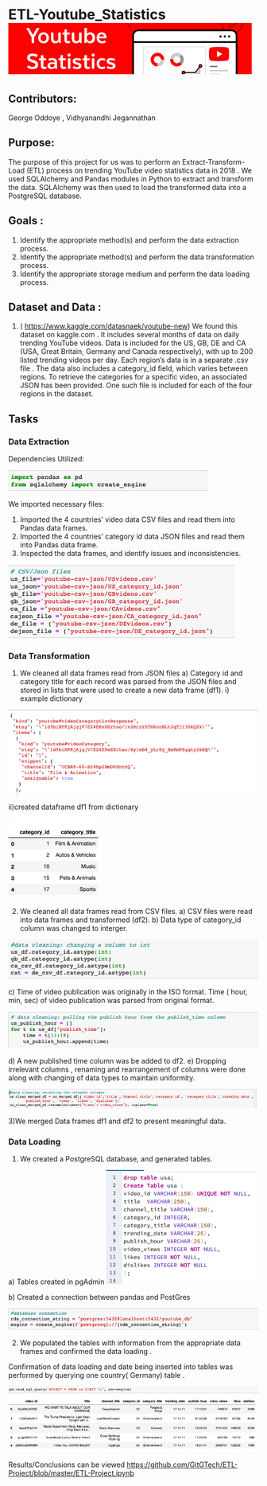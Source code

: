 # ETL-Youtube_Statistics  ![pic](/images/youtubestats.png)
                           
## Contributors:
George Oddoye , Vidhyanandhi Jegannathan

## Purpose:
The purpose of this project  for us was to perform an Extract-Transform-Load (ETL) process on  trending YouTube video statistics data in 2018 . We used SQLAlchemy and Pandas modules in Python to extract and transform the data. SQLAlchemy was then used to load the transformed data into a PostgreSQL database.

## Goals :
1.	Identify the appropriate method(s) and perform the data extraction process.
2.	Identify the appropriate method(s) and perform the data transformation process.
3.	Identify the appropriate storage medium and perform the data loading process.

## Dataset and Data :
1.	( https://www.kaggle.com/datasnaek/youtube-new)
We found this dataset on kaggle.com . It includes several months of data on daily trending YouTube videos. Data is included for the US, GB, DE and CA (USA, Great Britain, Germany and Canada respectively), with up to 200 listed trending videos per day.
Each region’s data is in a separate  .csv file . The data also includes a category_id field, which varies between regions. To retrieve the categories for a specific video, an associated JSON has been provided. One such file is included for each of the four regions in the dataset.

## Tasks
### Data Extraction
Dependencies Utilized:

![libraries](/images/dependencies.png)

We imported necessary files:
1.	Imported the  4 countries’  video data CSV files and read them into Pandas data frames.
2.	Imported the 4 countries’  category id data JSON files and read them into Pandas data frame.
3.	Inspected the data frames, and identify issues and inconsistencies.

![allfiles](/images/allfiles.png)

### Data Transformation
1) We cleaned all data frames read from JSON files 
a)	Category id  and category title for each record was parsed from the JSON files and stored in lists that were used to create a new data frame (df1).
i) example dictionary 

![dict](/images/usa_dict.png)

ii)created dataframe df1 from dictionary

![df from dict](/images/dictTodf.png)


2) We cleaned all data frames read from CSV files.
a)	CSV files were read into data frames and transformed (df2).
b) Data type of category_id column was changed to interger.

![integer](/images/interger.png)

c)	Time of video publication was originally in the ISO format. Time ( hour, min, sec)  of video publication was parsed from original format.

![publish hour](/images/publish_hour.png)

d)	A new published time column was be added to df2. 
e)	Dropping irrelevant columns , renaming and rearrangement of columns were done along with changing of data types to maintain uniformity.

![relevant columns](/images/relevant_columns.png)

3)We merged Data frames df1 and df2 to present meaningful data. 

### Data Loading
1. We	created a PostgreSQL database, and generated tables.

a) Tables created in pgAdmin
![tables](/images/createTable.png)

b) Created a connection between pandas and PostGres

![connection](/images/dbs_connection.png)

2. We	populated the tables with information from the appropriate data frames and confirmed the data loading .

Confirmation of data loading and date being inserted into tables was performed by querying one country( Germany) table .

![confirmation](/images/finaltable.png)


Results/Conclusions can be viewed 
https://github.com/GitGTech/ETL-Project/blob/master/ETL-Project.ipynb
